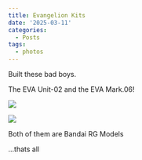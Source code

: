 ```yaml
---
title: Evangelion Kits
date: '2025-03-11'
categories:
  - Posts
tags:
  - photos
---
```


Built these bad boys.

The EVA Unit-02 and the EVA Mark.06!

![](/images/posts/2025-03-11-evangelion-kits/eva1.webp)

![](/images/posts/2025-03-11-evangelion-kits/eva2.webp)

Both of them are Bandai RG Models

...thats all
